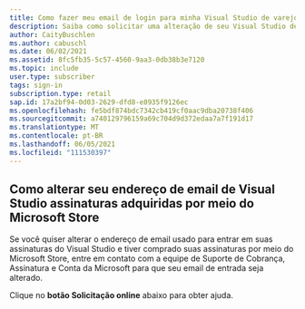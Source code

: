 ```yaml
---
title: Como fazer meu email de login para minha Visual Studio de varejo?
description: Saiba como solicitar uma alteração de seu Visual Studio de login para assinaturas adquiridas por meio do Microsoft Store
author: CaityBuschlen
ms.author: cabuschl
ms.date: 06/02/2021
ms.assetid: 8fc5fb35-5c57-4560-9aa3-0db38b3e7120
ms.topic: include
user.type: subscriber
tags: sign-in
subscription.type: retail
sap.id: 17a2bf94-0d03-2629-dfd8-e8935f9126ec
ms.openlocfilehash: fe5bdf874bdc7342cb419cf0aac9dba20738f406
ms.sourcegitcommit: a740129796159a69c704d9d372edaa7a7f191d17
ms.translationtype: MT
ms.contentlocale: pt-BR
ms.lasthandoff: 06/05/2021
ms.locfileid: "111530397"
---
```

## <a name="how-to-change-your-sign-in-email-address-for-visual-studio-subscriptions-purchased-through-the-microsoft-store"></a>Como alterar seu endereço de email de Visual Studio assinaturas adquiridas por meio do Microsoft Store
Se você quiser alterar o endereço de email usado para entrar em suas assinaturas do Visual Studio e tiver comprado suas assinaturas por meio do Microsoft Store, entre em contato com a equipe de Suporte de Cobrança, Assinatura e Conta da Microsoft para que seu email de entrada seja alterado. 

Clique no **botão Solicitação online** abaixo para obter ajuda.